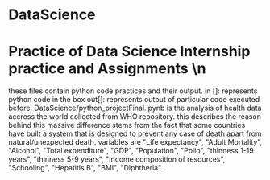 # DataScience
# Practice of Data Science Internship practice and Assignments \n

these files contain python code practices and their output.
in []: represents python code in the box
out[]: represents output of particular code executed before.
DataScience/python_projectFinal.ipynb is the analysis of health data accross the world collected from WHO repository.
this describes the reason behind this massive difference stems from the fact that some countries have built a system that is designed to prevent any case of death apart from natural/unexpected death.
variables are "Life expectancy", "Adult Mortality", "Alcohol", "Total expenditure", "GDP", "Population", "Polio", "thinness  1-19 years", "thinness 5-9 years", "Income composition of resources", "Schooling", "Hepatitis B", "BMI", "Diphtheria".
